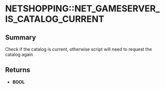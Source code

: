# NETSHOPPING::NET_GAMESERVER_IS_CATALOG_CURRENT

## Summary
Check if the catalog is current, otherwise script will need to request the catalog again

## Returns
* **BOOL**